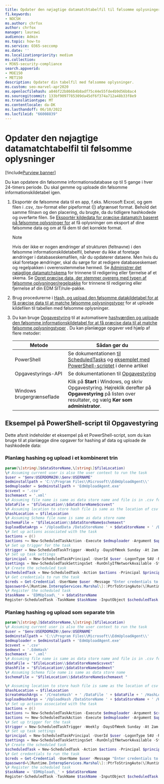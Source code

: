 ```yaml
---
title: Opdater den nøjagtige datamatchtabelfil til følsomme oplysninger
f1.keywords:
- NOCSH
ms.author: chrfox
author: chrfox
manager: laurawi
audience: Admin
ms.topic: how-to
ms.service: O365-seccomp
ms.date: ''
ms.localizationpriority: medium
ms.collection:
- M365-security-compliance
search.appverid:
- MOE150
- MET150
description: Opdater din tabelfil med følsomme oplysninger.
ms.custom: seo-marvel-apr2020
ms.openlocfilehash: a846f22b866b4b8adf75c44e55fde4b9d56b8ac4
ms.sourcegitcommit: 133bf9097785309da45df6f374a712a48b33f8e9
ms.translationtype: MT
ms.contentlocale: da-DK
ms.lasthandoff: 06/10/2022
ms.locfileid: "66008839"
---
```

# <a name="refresh-your-exact-data-match-sensitive-information-source-table-file"></a>Opdater den nøjagtige datamatchtabelfil til følsomme oplysninger 

[!include[Purview banner](../includes/purview-rebrand-banner.md)]

Du kan opdatere din følsomme informationsdatabase op til 5 gange i hver 24-timers periode. Du skal gemme og uploade din følsomme informationskildetabel igen.

1. Eksportér de følsomme data til en app, f.eks. Microsoft Excel, og gem filen i .csv, .tsv-format eller pipeformat (|) afgrænset format. Behold det samme filnavn og den placering, du brugte, da du tidligere hashkodede og overførte filen. Se [Eksportér kildedata for præcise datamatch baseret på følsomme oplysninger for](sit-get-started-exact-data-match-export-data.md#export-source-data-for-exact-data-match-based-sensitive-information-type) at få oplysninger om eksport af dine følsomme data og om at få dem til det korrekte format.

      > [!NOTE]
      > Hvis der ikke er nogen ændringer af strukturen (feltnavne) i den følsomme informationskildetabelfil, behøver du ikke at foretage ændringer i databaseskemafilen, når du opdaterer dataene. Men hvis du skal foretage ændringer, skal du sørge for at redigere databaseskemaet og regelpakken i overensstemmelse hermed. Se [Administrer det nøjagtige datamatchskema](sit-use-exact-data-manage-schema.md#manage-your-exact-data-match-schema) for trinnene til redigering eller fjernelse af et skema. Se [Opret præcise data, der stemmer overens med typen af følsomme oplysninger/regelpakke](sit-get-started-exact-data-match-create-rule-package.md#create-exact-data-match-sensitive-information-typerule-package) for trinnene til redigering eller fjernelse af din EDM SIT/rule-pakke.

2. Brug procedurerne i [Hash, og upload den følsomme datakildetabel for at få præcise data til at matche følsomme oplysningstyper](sit-get-started-exact-data-match-hash-upload.md#hash-and-upload-the-sensitive-information-source-table-for-exact-data-match-sensitive-information-types) for at uploade kildefilen til tabellen med følsomme oplysninger.

3. Du kan bruge [Opgavestyring](/windows/desktop/TaskSchd/task-scheduler-start-page) til at automatisere [hashværdien og uploade den følsomme informationskildetabel for at få præcise data til at matche følsomme oplysningstyper](sit-get-started-exact-data-match-hash-upload.md#hash-and-upload-the-sensitive-information-source-table-for-exact-data-match-sensitive-information-types) . Du kan planlægge opgaver ved hjælp af flere metoder:

   |Metode|Sådan gør du|
   |---|---|
   |PowerShell|Se dokumentationen [til ScheduledTasks](/powershell/module/scheduledtasks/) og [eksemplet med PowerShell-scriptet](#example-powershell-script-for-task-scheduler) i denne artikel|
   |Opgavestyrings-API|Se dokumentationen til [Opgavestyring](/windows/desktop/TaskSchd/using-the-task-scheduler)|
   |Windows brugergrænseflade|Klik på **Start** i Windows, og skriv Opgavestyring. Højreklik derefter på **Opgavestyring** på listen over resultater, og vælg **Kør som administrator**.|

## <a name="example-powershell-script-for-task-scheduler"></a>Eksempel på PowerShell-script til Opgavestyring

Dette afsnit indeholder et eksempel på et PowerShell-script, som du kan bruge til at planlægge dine opgaver for hashing af data og uploade de hashkodede data:

### <a name="schedule-hashing-and-upload-in-a-combined-step"></a>Planlæg hashing og upload i et kombineret trin

```powershell
param(\[string\]$dataStoreName,\[string\]$fileLocation)
\# Assuming current user is also the user context to run the task
$user = "$env:USERDOMAIN\\$env:USERNAME"
$edminstallpath = 'C:\\Program Files\\Microsoft\\EdmUploadAgent\\'
$edmuploader = $edminstallpath + 'EdmUploadAgent.exe'
$csvext = '.csv'
$schemaext = '.xml'
\# Assuming file name is same as data store name and file is in .csv format
$dataFile = "$fileLocation\\$dataStoreName$csvext"
\# Assuming location to store hash file is same as the location of csv file
$hashLocation = $fileLocation
\# Assuming Schema file name is same as data store name
$schemaFile = "$fileLocation\\$dataStoreName$schemaext"
$uploadDataArgs = '/UploadData /DataStoreName ' + $dataStoreName + ' /DataFile ' + $dataFile + ' /HashLocation' + $hashLocation + ' /Schema ' + $schemaFile
\# Set up actions associated with the task
$actions = @()
$actions += New-ScheduledTaskAction -Execute $edmuploader -Argument $uploadDataArgs -WorkingDirectory $edminstallpath
\# Set up trigger for the task
$trigger = New-ScheduledTaskTrigger -Weekly -DaysOfWeek Sunday -At 2am
\# Set up task settings
$principal = New-ScheduledTaskPrincipal -UserId $user -LogonType S4U -RunLevel Highest
$settings = New-ScheduledTaskSettingsSet -RunOnlyIfNetworkAvailable -StartWhenAvailable -WakeToRun
\# Create the scheduled task
$scheduledTask = New-ScheduledTask -Action $actions -Principal $principal -Trigger $trigger -Settings $settings
\# Get credentials to run the task
$creds = Get-Credential -UserName $user -Message "Enter credentials to run the task"
$password=\[Runtime.InteropServices.Marshal\]::PtrToStringAuto(\[Runtime.InteropServices.Marshal\]::SecureStringToBSTR($creds.Password))
\# Register the scheduled task
$taskName = 'EDMUpload\_' + $dataStoreName
Register-ScheduledTask -TaskName $taskName -InputObject $scheduledTask -User $user -Password $password
```

### <a name="schedule-hashing-and-upload-as-separate-steps"></a>Planlæg hashing og upload som separate trin

```powershell
param(\[string\]$dataStoreName,\[string\]$fileLocation)
\# Assuming current user is also the user context to run the task
$user = "$env:USERDOMAIN\\$env:USERNAME"
$edminstallpath = 'C:\\Program Files\\Microsoft\\EdmUploadAgent\\'
$edmuploader = $edminstallpath + 'EdmUploadAgent.exe'
$csvext = '.csv'
$edmext = '.EdmHash'
$schemaext = '.xml'
\# Assuming file name is same as data store name and file is in .csv format
$dataFile = "$fileLocation\\$dataStoreName$csvext"
$hashFile = "$fileLocation\\$dataStoreName$edmext"
\# Assuming Schema file name is same as data store name
$schemaFile = "$fileLocation\\$dataStoreName$schemaext "

\# Assuming location to store hash file is same as the location of csv file
$hashLocation = $fileLocation
$createHashArgs = '/CreateHash' + ' /DataFile ' + $dataFile + ' /HashLocation ' + $hashLocation + ' /Schema ' + $schemaFile
$uploadHashArgs = '/UploadHash /DataStoreName ' + $dataStoreName + ' /HashFile ' + $hashFile
\# Set up actions associated with the task
$actions = @()
$actions += New-ScheduledTaskAction -Execute $edmuploader -Argument $createHashArgs -WorkingDirectory $edminstallpath
$actions += New-ScheduledTaskAction -Execute $edmuploader -Argument $uploadHashArgs -WorkingDirectory $edminstallpath
\# Set up trigger for the task
$trigger = New-ScheduledTaskTrigger -Weekly -DaysOfWeek Sunday -At 2am
\# Set up task settings
$principal = New-ScheduledTaskPrincipal -UserId $user -LogonType S4U -RunLevel Highest
$settings = New-ScheduledTaskSettingsSet -RunOnlyIfNetworkAvailable -StartWhenAvailable -WakeToRun
\# Create the scheduled task
$scheduledTask = New-ScheduledTask -Action $actions -Principal $principal -Trigger $trigger -Settings $settings
\# Get credentials to run the task
$creds = Get-Credential -UserName $user -Message "Enter credentials to run the task"
$password=\[Runtime.InteropServices.Marshal\]::PtrToStringAuto(\[Runtime.InteropServices.Marshal\]::SecureStringToBSTR($creds.Password))
\# Register the scheduled task
$taskName = 'EDMUpload\_' + $dataStoreName
Register-ScheduledTask -TaskName $taskName -InputObject $scheduledTask -User $user -Password $password
```
